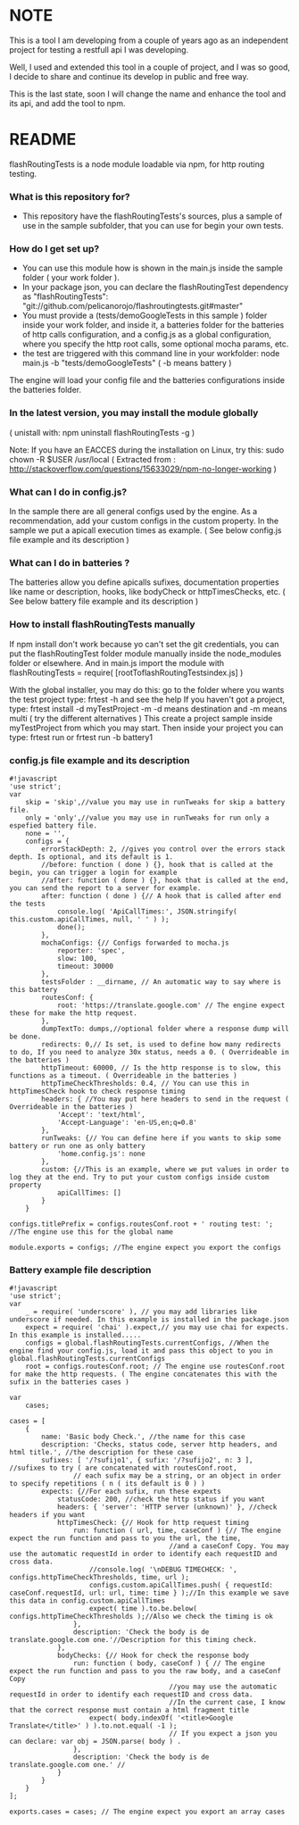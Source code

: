 # NOTE #

This is a tool I am developing from a couple of years ago as an independent project for testing a restfull api I was developing.

Well, I used and extended this tool in a couple of project, and I was so good, I decide to share and continue its develop in public and free way.

This is the last state, soon I will change the name and enhance the tool and its api, and add the tool to npm.

# README #

flashRoutingTests is a node module loadable via npm, for http routing testing.

### What is this repository for? ###

* This repository have the flashRoutingTests's sources, plus a sample of use in the sample subfolder, that you can use for begin your own tests.

### How do I get set up? ###

* You can use this module how is shown in the main.js inside the sample folder ( your work folder ).
* In your package json, you can declare the flashRoutingTest dependency as "flashRoutingTests": "git://github.com/pelicanorojo/flashroutingtests.git#master" 
* You must provide a (tests/demoGoogleTests in this sample ) folder inside your work folder, and inside it, a batteries folder for the batteries of http calls configuration, and a config.js as a global configuration, where you specify the http root calls, some optional mocha params, etc. 
* the test are triggered with this command line in your workfolder: node main.js -b "tests/demoGoogleTests"               ( -b means battery )

The engine will load your config file and the batteries configurations inside the batteries folder.
### In the latest version, you may install the module globally ###

( unistall with: npm uninstall flashRoutingTests -g )

Note: If you have an EACCES during the installation on Linux, try this:
sudo chown -R $USER /usr/local  ( Extracted from : http://stackoverflow.com/questions/15633029/npm-no-longer-working )

### What can I do in config.js? ###
In the sample there are all general configs used by the engine.
As a recommendation, add your custom configs in the custom property.
In the sample we put a apicall execution times as example.
( See below config.js file example and its description )

### What can I do in batteries ? ###
The batteries allow you define apicalls sufixes, documentation properties like name or description,
hooks, like bodyCheck or httpTimesChecks, etc. ( See below battery file example and its description )

### How to install flashRoutingTests manually ###
If npm install don't work because yo can't set the git credentials, you can put the flashRoutingTest folder module manually inside the node_modules folder or elsewhere.
And in main.js import the module with flashRoutingTests = require( [rootToflashRoutingTestsindex.js] )

With the global installer, you may do this:
go to the folder where you wants the test project
type: frtest -h  and see the help
If you haven't got a project, type: frtest install -d myTestProject -m             -d means destination and -m means multi ( try the different alternatives )
This create a project sample inside myTestProject from which you may start.
Then inside your project you can type: frtest run  or frtest run -b battery1 

### config.js file example and its description ###

```
#!javascript
'use strict';
var
	skip = 'skip',//value you may use in runTweaks for skip a battery file.
	only = 'only',//value you may use in runTweaks for run only a espefied battery file.
	none = '',
	configs = {
		errorStackDepth: 2, //gives you control over the errors stack depth. Is optional, and its default is 1.
		//before: function ( done ) {}, hook that is called at the begin, you can trigger a login for example
		//after: function ( done ) {}, hook that is called at the end, you can send the report to a server for example.
		after: function ( done ) {// A hook that is called after end the tests
			console.log( 'ApiCallTimes:', JSON.stringify( this.custom.apiCallTimes, null, ' ' ) );
			done();
		},
		mochaConfigs: {// Configs forwarded to mocha.js
			reporter: 'spec',
			slow: 100,
			timeout: 30000
		},
		testsFolder : __dirname, // An automatic way to say where is this battery
		routesConf: {
			root: 'https://translate.google.com' // The engine expect these for make the http request. 
		},
		dumpTextTo: dumps,//optional folder where a response dump will be done.
		redirects: 0,// Is set, is used to define how many redirects to do, If you need to analyze 30x status, needs a 0. ( Overrideable in the batteries )
		httpTimeout: 60000, // Is the http response is to slow, this functions as a timeout. ( Overrideable in the batteries )
		httpTimeCheckThresholds: 0.4, // You can use this in httpTimesCheck hook to check response timing
		headers: { //You may put here headers to send in the request ( Overrideable in the batteries )
			'Accept': 'text/html',
			'Accept-Language': 'en-US,en;q=0.8'
		},
		runTweaks: {// You can define here if you wants to skip some battery or run one as only battery
			'home.config.js': none
		},
		custom: {//This is an example, where we put values in order to log they at the end. Try to put your custom configs inside custom property
			apiCallTimes: []
		}
	}

configs.titlePrefix = configs.routesConf.root + ' routing test: '; //The engine use this for the global name

module.exports = configs; //The engine expect you export the configs
```

### Battery example file description ###

```
#!javascript
'use strict';
var
	_ = require( 'underscore' ), // you may add libraries like underscore if needed. In this example is installed in the package.json
	expect = require( 'chai' ).expect,// you may use chai for expects. In this example is installed.....
	configs = global.flashRoutingTests.currentConfigs, //When the engine find your config.js, load it and pass this object to you in global.flashRoutingTests.currentConfigs
	root = configs.routesConf.root; // The engine use routesConf.root for make the http requests. ( The engine concatenates this with the sufix in the batteries cases )

var
	cases;

cases = [
	{
		name: 'Basic body Check.', //the name for this case
		description: 'Checks, status code, server http headers, and html title.', //the description for these case
		sufixes: [ '/?sufijo1', { sufix: '/?sufijo2', n: 3 ], //sufixes to try ( are concatenated with routesConf.root,
                // each sufix may be a string, or an object in order to specify repetitions ( n ( its default is 0 ) )
		expects: {//For each sufix, run these expexts
			statusCode: 200, //check the http status if you want
			headers: { 'server': 'HTTP server (unknown)' }, //check headers if you want
			httpTimesCheck: {// Hook for http request timing
				run: function ( url, time, caseConf ) {// The engine expect the run function and pass to you the url, the time,
                                        //and a caseConf Copy. You may use the automatic requestId in order to identify each requestID and cross data.
					//console.log( '\nDEBUG TIMECHECK: ', configs.httpTimeCheckThresholds, time, url );
					configs.custom.apiCallTimes.push( { requestId: caseConf.requestId, url: url, time: time } );//In this example we save this data in config.custom.apiCallTimes
					expect( time ).to.be.below( configs.httpTimeCheckThresholds );//Also we check the timing is ok
				},
				description: 'Check the body is de translate.google.com one.'//Description for this timing check.
			},
			bodyChecks: {// Hook for check the response body
				run: function ( body, caseConf ) { // The engine expect the run function and pass to you the raw body, and a caseConf Copy
                                        //you may use the automatic requestId in order to identify each requestID and cross data.
                                        //In the current case, I know that the correct response must contain a html fragment title
					expect( body.indexOf( '<title>Google Translate</title>' ) ).to.not.equal( -1 );
                                        // If you expect a json you can declare: var obj = JSON.parse( body ) .
				},
				description: 'Check the body is de translate.google.com one.' //
			}
		}
	}
];

exports.cases = cases; // The engine expect you export an array cases

```
